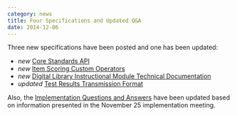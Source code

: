 ```yaml
---
category: news
title: Four Specifications and Updated Q&A
date: 2014-12-06
---
```

Three new specifications have been posted and one has been updated:

- *new* [Core Standards API](http://www.smarterapp.org/specs/Core_Standards_API.html)
- *new* [Item Scoring Custom Operators](http://www.smarterapp.org/specs/Item_Scoring_Custom_Operators.html)
- *new* [Digital Library Instructional Module Technical Documentation](http://www.smarterapp.org/specs/Digital_Library_Instructional_Module_Technical.html)
- *updated* [Test Results Transmission Format](http://www.smarterapp.org/specs/TestResultsTransmissionFormat.html)

Also, the [Implementation Questions and Answers](http://www.smarterapp.org/specs/QuestionsAndAnswers.html) have been updated based on information presented in the November 25 implementation meeting. 

